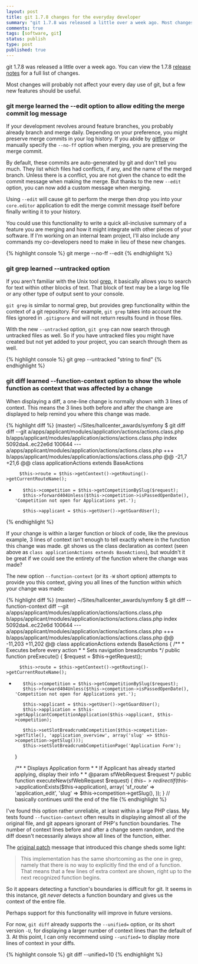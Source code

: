 ```yaml
---
layout: post
title: git 1.7.8 changes for the everyday developer
summary: "git 1.7.8 was released a little over a week ago. Most changes will probably not affect your every day use of git, but a few new features should be useful."
comments: true
tags: [software, git]
status: publish
type: post
published: true
---
```

git 1.7.8 was released a little over a week ago. You can view the 1.7.8 [release notes](https://raw.github.com/gitster/git/master/Documentation/RelNotes/1.7.8.txt) for a full list of changes.

Most changes will probably not affect your every day use of git, but a few new features should be useful.

### git merge learned the --edit option to allow editing the merge commit log message

If your development revolves around feature branches, you probably already branch and merge daily. Depending on your preference, you might preserve merge commits in your log history. If you abide by [gitflow](http://nvie.com/posts/a-successful-git-branching-model/) or manually specify the `--no-ff` option when merging, you are preserving the merge commit.

By default, these commits are auto-generated by git and don't tell you much. They list which files had conflicts, if any, and the name of the merged branch. Unless there is a conflict, you are not given the chance to edit the commit message when making the merge. But thanks to the new `--edit` option, you can now add a custom message when merging.

Using `--edit` will cause git to perform the merge then drop you into your `core.editor` application to edit the merge commit message itself before finally writing it to your history.

You could use this functionality to write a quick all-inclusive summary of a feature you are merging and how it might integrate with other pieces of your software. If I'm working on an internal team project, I'll also include any commands my co-developers need to make in lieu of these new changes.

{% highlight console %}
git merge --no-ff --edit
{% endhighlight %}

### git grep learned --untracked option

If you aren't familiar with the Unix tool [grep](http://en.wikipedia.org/wiki/Grep), it basically allows you to search for text within other blocks of text. That block of text may be a large log file or any other type of output sent to your console.

`git grep` is similar to normal grep, but provides grep functionality within the context of a git repository. For example, `git grep` takes into account the files ignored in `.gitignore` and will not return results found in those files.

With the new `--untracked` option, `git grep` can now search through untracked files as well. So if you have untracked files you might have created but not yet added to your project, you can search through them as well.

{% highlight console %}
git grep --untracked "string to find"
{% endhighlight %}

### git diff learned --function-context option to show the whole function as context that was affected by a change

When displaying a diff, a one-line change is normally shown with 3 lines of context. This means the 3 lines both before and after the change are displayed to help remind you where this change was made.

{% highlight diff %}
 (master) ~/Sites/hallcenter_awards/symfony $ git diff
diff --git a/apps/applicant/modules/application/actions/actions.class.php b/apps/applicant/modules/application/actions/actions.class.php
index 5092da4..ec22e6d 100644
--- a/apps/applicant/modules/application/actions/actions.class.php
+++ b/apps/applicant/modules/application/actions/actions.class.php
@@ -21,7 +21,6 @@ class applicationActions extends BaseActions
 
         $this->route = $this->getContext()->getRouting()->getCurrentRouteName();
 
-        $this->competition = $this->getCompetitionBySlug($request);
         $this->forward404Unless($this->competition->isPassedOpenDate(), 'Competition not open for Applications yet.');
 
         $this->applicant = $this->getUser()->getGuardUser();
{% endhighlight %}

If your change is within a larger function or block of code, like the previous example, 3 lines of context isn't enough to tell exactly where in the function this change was made. git shows us the class declaration as context (seen above as `class applicationActions extends BaseActions`), but wouldn't it be great if we could see the entirety of the function where the change was made?

The new option `--function-context` (or its `-W` short option) attempts to provide you this context, giving you all lines of the function within which your change was made:

{% highlight diff %}
 (master) ~/Sites/hallcenter_awards/symfony $ git diff --function-context
diff --git a/apps/applicant/modules/application/actions/actions.class.php b/apps/applicant/modules/application/actions/actions.class.php
index 5092da4..ec22e6d 100644
--- a/apps/applicant/modules/application/actions/actions.class.php
+++ b/apps/applicant/modules/application/actions/actions.class.php
@@ -11,203 +11,202 @@
 class applicationActions extends BaseActions
 {
     /**
      * Executes before every action
      *
      * Sets navigation breadcrumbs
      */
     public function preExecute()
     {
         $request = $this->getRequest();

         $this->route = $this->getContext()->getRouting()->getCurrentRouteName();

-        $this->competition = $this->getCompetitionBySlug($request);
         $this->forward404Unless($this->competition->isPassedOpenDate(), 'Competition not open for Applications yet.');
 
         $this->applicant = $this->getUser()->getGuardUser();
         $this->application = $this->getApplicantCompetitionApplication($this->applicant, $this->competition);

         $this->setSlotBreadcrumbCompetition($this->competition->getTitle(), 'application_overview', array('slug' => $this->competition->getSlug()));
         $this->setSlotBreadcrumbCompetitionPage('Application Form');
     }
 
     /**
      * Displays Application form
      *
      * If Applicant has already started applying, display their info
      *
      * @param sfWebRequest $request
      */
     public function executeNew(sfWebRequest $request)
     {
         $this->redirectIf($this->applicationExists($this->application), array(
             'sf_route' => 'application_edit',
             'slug' => $this->competition->getSlug(),
         ));
    }
    // basically continues until the end of the file
{% endhighlight %}

I've found this option rather unreliable, at least within a large PHP class. My tests found `--function-context` often results in displaying almost all of the original file, and git appears ignorant of PHP's function boundaries. The number of context lines before and after a change seem random, and the diff doesn't necessarily always show all lines of the function, either.

The [original patch](http://permalink.gmane.org/gmane.comp.version-control.git/183199) message that introduced this change sheds some light:

> This implementation has the same shortcoming as the one in grep, namely that there is no way to explicitly find the end of a function. That means that a few lines of extra context are shown, right up to the next recognized function begins.

So it appears detecting a function's boundaries is difficult for git. It seems in this instance, git *never* detects a function boundary and gives us the context of the entire file.

Perhaps support for this functionality will improve in future versions.

For now, `git diff` already supports the `--unified=` option, or its short version `-U`, for displaying a larger number of context lines than the default of 3. At this point, I can only recommend using `--unified=` to display more lines of context in your diffs.

{% highlight console %}
git diff --unified=10
{% endhighlight %}

